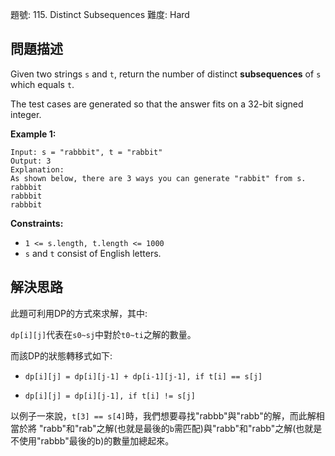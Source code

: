 題號: 115. Distinct Subsequences
難度: Hard

## 問題描述
Given two strings `s` and `t`, return the number of distinct **subsequences** of `s` which equals `t`.

The test cases are generated so that the answer fits on a 32-bit signed integer.

**Example 1:**
```
Input: s = "rabbbit", t = "rabbit"
Output: 3
Explanation:
As shown below, there are 3 ways you can generate "rabbit" from s.
rabbbit
rabbbit
rabbbit
```
**Constraints:**

- `1 <= s.length, t.length <= 1000`
- `s` and `t` consist of English letters.

## 解決思路
此題可利用DP的方式來求解，其中:

`dp[i][j]`代表在`s0~sj`中對於`t0~ti`之解的數量。

而該DP的狀態轉移式如下:

- `dp[i][j] = dp[i][j-1] + dp[i-1][j-1], if t[i] == s[j]`

- `dp[i][j] = dp[i][j-1], if t[i] != s[j]`

以例子一來說，`t[3] == s[4]`時，我們想要尋找"rabbb"與"rabb"的解，而此解相當於將
"rabb"和"rab"之解(也就是最後的`b`需匹配)與"rabb"和"rabb"之解(也就是不使用"rabbb"最後的b)的數量加總起來。